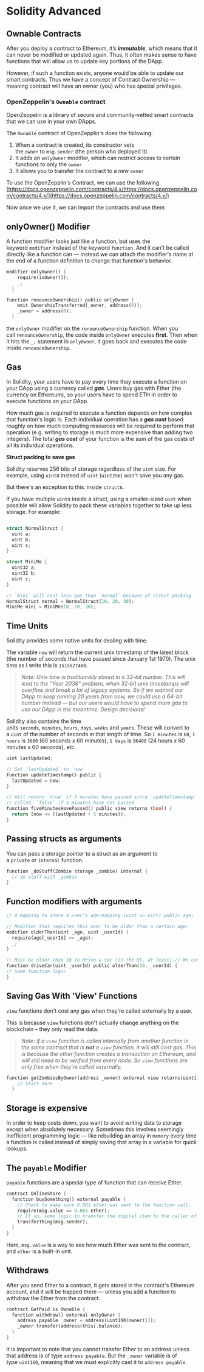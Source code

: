 # Solidity Advanced

## **Ownable Contracts**

After you deploy a contract to Ethereum, it’s **_immutable_**, which means that it can never be modified or updated again. Thus, it often makes sense to have functions that will allow us to update key portions of the DApp.

However, if such a function exists, anyone would be able to update our smart contracts. Thus we have a concept of Contract Ownership — meaning contract will have an owner (you) who has special privileges.

### **OpenZeppelin's `Ownable` contract**

OpenZeppelin is a library of secure and community-vetted smart contracts that we can use in your own DApps.

The `Ownable` contract of OpenZepplin's does the following:

1. When a contract is created, its constructor sets the `owner` to `msg.sender` (the person who deployed it)
2. It adds an `onlyOwner` modifier, which can restrict access to certain functions to only the `owner`
3. It allows you to transfer the contract to a new `owner`

To use the OpenZepplin's Contract, we can use the following [https://docs.openzeppelin.com/contracts/4.x/https://docs.openzeppelin.com/contracts/4.x/](https://docs.openzeppelin.com/contracts/4.x/)

Now once we use it, we can import the contracts and use them

## onlyOwner() Modifier

A function modifier looks just like a function, but uses the keyword `modifier` instead of the keyword `function`. And it can't be called directly like a function can — instead we can attach the modifier's name at the end of a function definition to change that function's behavior.

```rust
modifier onlyOwner() {
    require(isOwner());
    _;
  }

function renounceOwnership() public onlyOwner {
    emit OwnershipTransferred(_owner, address(0));
    _owner = address(0);
  }
```

the `onlyOwner` modifier on the `renounceOwnership` function. When you call `renounceOwnership`, the code inside `onlyOwner` executes **first**. Then when it hits the `_;` statement in `onlyOwner`, it goes back and executes the code inside `renounceOwnership`.

## Gas

In Solidity, your users have to pay every time they execute a function on your DApp using a currency called **_gas_**. Users buy gas with Ether (the currency on Ethereum), so your users have to spend ETH in order to execute functions on your DApp.

How much gas is required to execute a function depends on how complex that function's logic is. Each individual operation has a **_gas cost_** based roughly on how much computing resources will be required to perform that operation (e.g. writing to storage is much more expensive than adding two integers). The total **_gas cost_** of your function is the sum of the gas costs of all its individual operations.

**Struct packing to save gas**

Solidity reserves 256 bits of storage regardless of the `uint` size. For example, using `uint8` instead of `uint` (`uint256`) won't save you any gas.

But there's an exception to this: inside `struct`s.

If you have multiple `uint`s inside a struct, using a smaller-sized `uint` when possible will allow Solidity to pack these variables together to take up less storage. For example:

```rust

struct NormalStruct {
  uint a;
  uint b;
  uint c;
}

struct MiniMe {
  uint32 a;
  uint32 b;
  uint c;
}

// `mini` will cost less gas than `normal` because of struct packing
NormalStruct normal = NormalStruct(10, 20, 30);
MiniMe mini = MiniMe(10, 20, 30);
```

## Time Units

Solidity provides some native units for dealing with time.

The variable `now` will return the current unix timestamp of the latest block (the number of seconds that have passed since January 1st 1970). The unix time as I write this is `1515527488`.

> _Note: Unix time is traditionally stored in a 32-bit number. This will lead to the "Year 2038" problem, when 32-bit unix timestamps will overflow and break a lot of legacy systems. So if we wanted our DApp to keep running 20 years from now, we could use a 64-bit number instead — but our users would have to spend more gas to use our DApp in the meantime. Design decisions!_

Solidity also contains the time units `seconds`, `minutes`, `hours`, `days`, `weeks` and `years`. These will convert to a `uint` of the number of seconds in that length of time. So `1 minutes` is `60`, `1 hours` is `3600` (60 seconds x 60 minutes), `1 days` is `86400` (24 hours x 60 minutes x 60 seconds), etc.

```rust
uint lastUpdated;

// Set `lastUpdated` to `now`
function updateTimestamp() public {
  lastUpdated = now;
}

// Will return `true` if 5 minutes have passed since `updateTimestamp` was
// called, `false` if 5 minutes have not passed
function fiveMinutesHavePassed() public view returns (bool) {
  return (now >= (lastUpdated + 5 minutes));
}
```

## **Passing structs as arguments**

You can pass a storage pointer to a struct as an argument to a `private` or `internal` function.

```rust
function _doStuff(Zombie storage _zombie) internal {
  // do stuff with _zombie
}
```

## **Function modifiers with arguments**

```rust
// A mapping to store a user's age:mapping (uint => uint) public age;

// Modifier that requires this user to be older than a certain age:
modifier olderThan(uint _age, uint _userId) {
  require(age[_userId] >= _age);
  _;
}

// Must be older than 16 to drive a car (in the US, at least).// We can call the `olderThan` modifier with arguments like so:
function driveCar(uint _userId) public olderThan(16, _userId) {
// Some function logic
}
```

## **Saving Gas With 'View' Functions**

`view` functions don't cost any gas when they're called externally by a user.

This is because `view` functions don't actually change anything on the blockchain – they only read the data.

> _Note: If a `view` function is called internally from another function in the same contract that is **not** a `view` function, it will still cost gas. This is because the other function creates a transaction on Ethereum, and will still need to be verified from every node. So `view` functions are only free when they're called externally._

```rust
function getZombiesByOwner(address _owner) external view returns(uint[] memory) {
    // Start here
  }
```

## Storage is expensive

In order to keep costs down, you want to avoid writing data to storage except when absolutely necessary. Sometimes this involves seemingly inefficient programming logic — like rebuilding an array in `memory` every time a function is called instead of simply saving that array in a variable for quick lookups.

## **The `payable` Modifier**

`payable` functions are a special type of function that can receive Ether.

```rust
contract OnlineStore {
  function buySomething() external payable {
    // Check to make sure 0.001 ether was sent to the function call:
    require(msg.value == 0.001 ether);
    // If so, some logic to transfer the digital item to the caller of the function:
    transferThing(msg.sender);
  }
}
```

Here, `msg.value` is a way to see how much Ether was sent to the contract, and `ether` is a built-in unit.

## Withdraws

After you send Ether to a contract, it gets stored in the contract's Ethereum account, and it will be trapped there — unless you add a function to withdraw the Ether from the contract.

```rust
contract GetPaid is Ownable {
  function withdraw() external onlyOwner {
    address payable _owner = address(uint160(owner()));
    _owner.transfer(address(this).balance);
  }
}
```

It is important to note that you cannot transfer Ether to an address unless that address is of type `address payable`. But the `_owner` variable is of type `uint160`, meaning that we must explicitly cast it to `address payable`.
